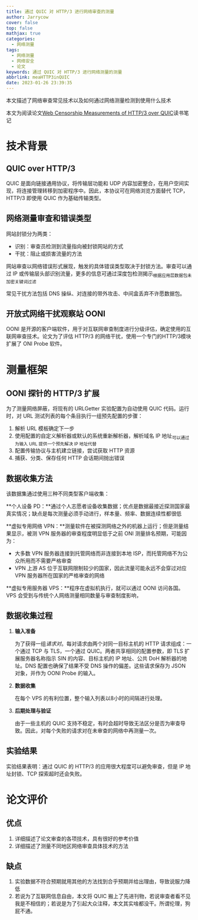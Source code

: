 ```yaml
---
title: 通过 QUIC 对 HTTP/3 进行网络审查的测量
author: Jarrycow
cover: false
top: false
mathjax: true
categories:
  - 网络测量
tags:
  - 网络测量
  - 网络安全
  - 论文
keywords: 通过 QUIC 对 HTTP/3 进行网络测量的测量
abbrlink: meaHTTP3inQUIC
date: 2023-01-26 23:39:35
---
```


本文描述了网络审查常见技术以及如何通过网络测量检测到使用什么技术

<!--more-->

本文为阅读论文[Web Censorship Measurements of HTTP/3 over QUIC](https://dl.acm.org/doi/abs/10.1145/3487552.3487836)读书笔记

# 技术背景

## QUIC over HTTP/3

QUIC 是面向链接通用协议，将传输层功能和 UDP 内容加密整合，在用户空间实现，将连接管理转移到加密程序中。因此，本协议可在网络浏览方面替代 TCP，HTTP/3 即使用 QUIC 作为基础传输类型。

## 网络测量审查和错误类型

网站封锁分为两类：

- 识别：审查员检测到流量指向被封锁网站的方式
- 干扰：阻止或损害流量的方法

网站审查以网络错误形式展现，触发的具体错误类型取决于封锁方法。审查可以通过 IP 或传输层头部识别流量，更多的信息可通过深度包检测揭示<sub>根据应用层数据包未加密关键词过滤</sub>

常见干扰方法包括 DNS 操纵、对连接的带外攻击、中间盒丢弃不许愿数据包。

## 开放式网络干扰观察站 OONI

OONI 是开源的客户端软件，用于对互联网审查制度进行分级评估，确定使用的互联网审查技术。论文为了评估 HTTP/3 的网络干扰，使用一个专门的HTTP/3模块扩展了 ONI Probe 软件。

# 测量框架

## OONI 探针的 HTTP/3 扩展

为了测量网络屏蔽，将现有的 URLGetter 实验配置为自动使用 QUIC 代码。运行时，对 URL 测试列表的每个条目执行一组预先配置的步骤：

1. 解析 URL 模板确定下一步
2. 使用配置的自定义解析器或默认的系统重新解析器，解析域名 IP 地址<sub>可以通过为输入 URL 提供一个预先解决 IP 地址代替</sub>
3. 配置传输协议与主机建立链接，尝试获取 HTTP 资源
4. 捕获、分类、保存任何 HTTP 会话期间抛出错误

## 数据收集方法

该数据集通过使用三种不同类型客户端收集：

**个人设备 PD：**通过个人志愿者设备收集数据；优点是数据最接近探测国家最真实情况；缺点是每次测量必须手动进行，样本量、频率、数据连续性都很低

**虚拟专用网络 VPN：**测量软件在被探测网络之外的机器上运行；但是测量结果显示，被测 VPN 服务器的审查程度明显低于之前 ONI 测量排名预期，可能因为：

- 大多数 VPN 服务器连接到托管网络而非连接到本地 ISP，而托管网络不为公众所用而不需要严格审查
- VPN 上游 AS 位于互联网限制较少的国家，因此流量可能永远不会穿过对应 VPN 服务器所在国家的严格审查的网络

**虚拟专用服务器 VPS：**程序在虚拟机执行，就可以通过 OONI 访问各国。VPS 会受到与传统个人网络测量相同数量与审查制度影响，

## 数据收集过程

1. **输入准备**

   为了获得一组*请求对*。每对请求由两个对同一目标主机的 HTTP 请求组成：一个通过 TCP 与 TLS，一个通过 QUIC。两者共享相同的配置参数，即 TLS 扩展服务器名称指示 SIN 的内容、目标主机的 IP 地址、公共 DoH 解析器的地址。DNS 配置也确保了结果不受 DNS 操作的偏差。这些请求保存为 JSON 对象，并作为 OONI Probe 的输入。

2. **数据收集**

   在每个 VPS 的有利位置，整个输入列表以8小时的间隔进行处理。

3. **后期处理与验证**

   由于一些主机的 QUIC 支持不稳定，有时会超时导致无法区分是否为审查导致。因此，对每个失败的请求对在未审查的网络中再测量一次。

## 实验结果

实验结果表明：通过 QUIC 的 HTTP/3 的应用很大程度可以避免审查，但是 IP 地址封锁、TCP 探索超时还会失败。 

# 论文评价

## 优点

1. 详细描述了论文审查的各项技术，具有很好的参考价值
2. 详细描述了测量不同地区网络审查具体技术的方法

## 缺点

1. 实验数据不符合预期就用其他的方法找到合乎预期并给出理由，导致说服力降低
2. 若说为了互联网信息自由，本文将 QUIC 搬上了先进刊物，若说审查者看不见我是不相信的；若说是为了引起大众注释，本文其实啥都没干。所谓伦理，狗屁不通。